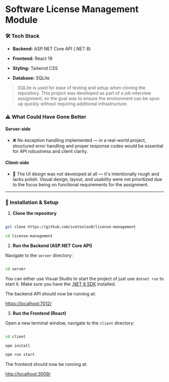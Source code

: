 # Software License Management Module



### 🛠️ Tech Stack

  

-  **Backend:** ASP.NET Core API (.NET 8)

-  **Frontend:** React 19

-  **Styling:** Tailwind CSS

-  **Database:** SQLite

  

> SQLite is used for ease of testing and setup when cloning the repository. This project was developed as part of a job interview assignment, so the goal was to ensure the environment can be spun up quickly without requiring additional infrastructure.

  
### ⚠️ What Could Have Gone Better

  

#### **Server-side**
- ❌ No exception handling implemented — in a real-world project, structured error handling and proper response codes would be essential for API robustness and client clarity.

  

#### **Client-side**
- 🎨 The UI design was not developed at all — it's intentionally rough and lacks polish. Visual design, layout, and usability were not prioritized due to the focus being on functional requirements for the assignment.



---

  

### 🚀 Installation & Setup

  

1.  **Clone the repository**

```bash

git clone https://github.com/svetoslav0/license-management

cd license-management

```

  

2.  **Run the Backend (ASP.NET Core API)**

Navigate to the `server` directory:

```bash

cd server

```

You can either use Visual Studio to start the project of just use `dotnet run` to start it. Make sure you have the [.NET 8 SDK](https://dotnet.microsoft.com/en-us/download/dotnet/8.0) installed.
  

The backend API should now be running at:

[https://localhost:7012/](https://localhost:7012/)

  

3.  **Run the Frontend (React)**

Open a new terminal window, navigate to the `client` directory:

```bash

cd client

npm install

npm run start

```

  

The frontend should now be running at:

[http://localhost:3009/](http://localhost:3009/)
